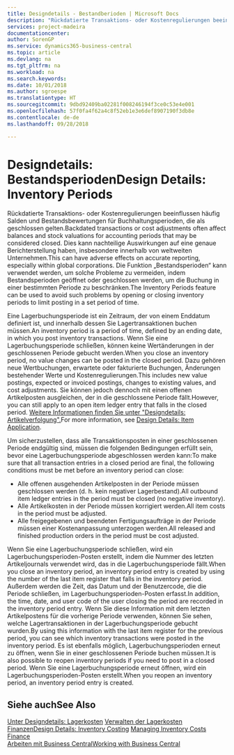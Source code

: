 ```yaml
---
title: Designdetails - Bestandberioden | Microsoft Docs
description: "Rückdatierte Transaktions- oder Kostenregulierungen beeinflussen häufig Salden und Bestandsbewertungen für Buchhaltungsperioden, die als geschlossen gelten. Dies kann nachteilige Auswirkungen auf eine genaue Berichterstellung haben, insbesondere innerhalb von weltweiten Unternehmen. Die Funktion „Bestandsperioden“ kann verwendet werden, um solche Probleme zu vermeiden, indem Bestandsperioden geöffnet oder geschlossen werden, um die Buchung in einer bestimmten Periode zu beschränken."
services: project-madeira
documentationcenter: 
author: SorenGP
ms.service: dynamics365-business-central
ms.topic: article
ms.devlang: na
ms.tgt_pltfrm: na
ms.workload: na
ms.search.keywords: 
ms.date: 10/01/2018
ms.author: sgroespe
ms.translationtype: HT
ms.sourcegitcommit: 9dbd92409ba02281f008246194f3ce0c53e4e001
ms.openlocfilehash: 57f0fa4f62a4c8f52eb1e3e6def8907190f3db8e
ms.contentlocale: de-de
ms.lasthandoff: 09/28/2018

---
```

# <a name="design-details-inventory-periods"></a><span data-ttu-id="165f9-105">Designdetails: Bestandsperioden</span><span class="sxs-lookup"><span data-stu-id="165f9-105">Design Details: Inventory Periods</span></span>
<span data-ttu-id="165f9-106">Rückdatierte Transaktions- oder Kostenregulierungen beeinflussen häufig Salden und Bestandsbewertungen für Buchhaltungsperioden, die als geschlossen gelten.</span><span class="sxs-lookup"><span data-stu-id="165f9-106">Backdated transactions or cost adjustments often affect balances and stock valuations for accounting periods that may be considered closed.</span></span> <span data-ttu-id="165f9-107">Dies kann nachteilige Auswirkungen auf eine genaue Berichterstellung haben, insbesondere innerhalb von weltweiten Unternehmen.</span><span class="sxs-lookup"><span data-stu-id="165f9-107">This can have adverse effects on accurate reporting, especially within global corporations.</span></span> <span data-ttu-id="165f9-108">Die Funktion „Bestandsperioden“ kann verwendet werden, um solche Probleme zu vermeiden, indem Bestandsperioden geöffnet oder geschlossen werden, um die Buchung in einer bestimmten Periode zu beschränken.</span><span class="sxs-lookup"><span data-stu-id="165f9-108">The Inventory Periods feature can be used to avoid such problems by opening or closing inventory periods to limit posting in a set period of time.</span></span>  

 <span data-ttu-id="165f9-109">Eine Lagerbuchungsperiode ist ein Zeitraum, der von einem Enddatum definiert ist, und innerhalb dessen Sie Lagertransaktionen buchen müssen.</span><span class="sxs-lookup"><span data-stu-id="165f9-109">An inventory period is a period of time, defined by an ending date, in which you post inventory transactions.</span></span> <span data-ttu-id="165f9-110">Wenn Sie eine Lagerbuchungsperiode schließen, können keine Wertänderungen in der geschlossenen Periode gebucht werden.</span><span class="sxs-lookup"><span data-stu-id="165f9-110">When you close an inventory period, no value changes can be posted in the closed period.</span></span> <span data-ttu-id="165f9-111">Dazu gehören neue Wertbuchungen, erwartete oder fakturierte Buchungen, Änderungen bestehender Werte und Kostenregulierungen.</span><span class="sxs-lookup"><span data-stu-id="165f9-111">This includes new value postings, expected or invoiced postings, changes to existing values, and cost adjustments.</span></span> <span data-ttu-id="165f9-112">Sie können jedoch dennoch mit einen offenen Artikelposten ausgleichen, der in die geschlossene Periode fällt.</span><span class="sxs-lookup"><span data-stu-id="165f9-112">However, you can still apply to an open item ledger entry that falls in the closed period.</span></span> <span data-ttu-id="165f9-113">[Weitere Informationen finden Sie unter "Designdetails: Artikelverfolgung".](design-details-item-application.md)</span><span class="sxs-lookup"><span data-stu-id="165f9-113">For more information, see [Design Details: Item Application](design-details-item-application.md).</span></span>  

 <span data-ttu-id="165f9-114">Um sicherzustellen, dass alle Transaktionsposten in einer geschlossenen Periode endgültig sind, müssen die folgenden Bedingungen erfüllt sein, bevor eine Lagerbuchungsperiode abgeschlossen werden kann:</span><span class="sxs-lookup"><span data-stu-id="165f9-114">To make sure that all transaction entries in a closed period are final, the following conditions must be met before an inventory period can close:</span></span>  

-   <span data-ttu-id="165f9-115">Alle offenen ausgehenden Artikelposten in der Periode müssen geschlossen werden (d. h. kein negativer Lagerbestand).</span><span class="sxs-lookup"><span data-stu-id="165f9-115">All outbound item ledger entries in the period must be closed (no negative inventory).</span></span>  
-   <span data-ttu-id="165f9-116">Alle Artikelkosten in der Periode müssen korrigiert werden.</span><span class="sxs-lookup"><span data-stu-id="165f9-116">All item costs in the period must be adjusted.</span></span>  
-   <span data-ttu-id="165f9-117">Alle freigegebenen und beendeten Fertigungsaufträge in der Periode müssen einer Kostenanpassung unterzogen werden.</span><span class="sxs-lookup"><span data-stu-id="165f9-117">All released and finished production orders in the period must be cost adjusted.</span></span>  

 <span data-ttu-id="165f9-118">Wenn Sie eine Lagerbuchungsperiode schließen, wird ein Lagerbuchungsperioden-Posten erstellt, indem die Nummer des letzten Artikeljournals verwendet wird, das in die Lagerbuchungsperiode fällt.</span><span class="sxs-lookup"><span data-stu-id="165f9-118">When you close an inventory period, an inventory period entry is created by using the number of the last item register that falls in the inventory period.</span></span> <span data-ttu-id="165f9-119">Außerdem werden die Zeit, das Datum und der Benutzercode, die die Periode schließen, im Lagerbuchungsperioden-Posten erfasst.</span><span class="sxs-lookup"><span data-stu-id="165f9-119">In addition, the time, date, and user code of the user closing the period are recorded in the inventory period entry.</span></span> <span data-ttu-id="165f9-120">Wenn Sie diese Information mit dem letzten Artikelpostens für die vorherige Periode verwenden, können Sie sehen, welche Lagertransaktionen in der Lagerbuchungsperiode gebucht wurden.</span><span class="sxs-lookup"><span data-stu-id="165f9-120">By using this information with the last item register for the previous period, you can see which inventory transactions were posted in the inventory period.</span></span> <span data-ttu-id="165f9-121">Es ist ebenfalls möglich, Lagerbuchungsperioden erneut zu öffnen, wenn Sie in einer geschlossenen Periode buchen müssen.</span><span class="sxs-lookup"><span data-stu-id="165f9-121">It is also possible to reopen inventory periods if you need to post in a closed period.</span></span> <span data-ttu-id="165f9-122">Wenn Sie eine Lagerbuchungsperiode erneut öffnen, wird ein Lagerbuchungsperioden-Posten erstellt.</span><span class="sxs-lookup"><span data-stu-id="165f9-122">When you reopen an inventory period, an inventory period entry is created.</span></span>  

## <a name="see-also"></a><span data-ttu-id="165f9-123">Siehe auch</span><span class="sxs-lookup"><span data-stu-id="165f9-123">See Also</span></span>  
 <span data-ttu-id="165f9-124">[Unter Designdetails: Lagerkosten](design-details-inventory-costing.md) [Verwalten der Lagerkosten](finance-manage-inventory-costs.md) [Finanzen](finance.md)</span><span class="sxs-lookup"><span data-stu-id="165f9-124">[Design Details: Inventory Costing](design-details-inventory-costing.md) [Managing Inventory Costs](finance-manage-inventory-costs.md) [Finance](finance.md)</span></span>  
 [<span data-ttu-id="165f9-125">Arbeiten mit  Business Central</span><span class="sxs-lookup"><span data-stu-id="165f9-125">Working with Business Central</span></span>](ui-work-product.md)

